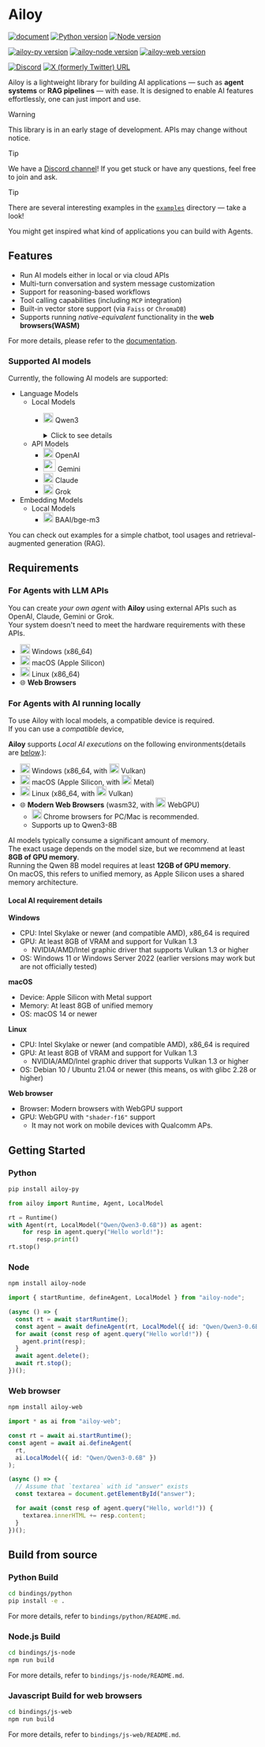 # Ailoy

[![document](https://img.shields.io/badge/document-latest-2ea44f?color=5a9cae)](https://brekkylab.github.io/ailoy/)
[![Python version](https://img.shields.io/pypi/pyversions/ailoy-py)](https://pypi.org/project/ailoy-py/)
[![Node version](https://img.shields.io/node/v/ailoy-node?color=339933)](https://www.npmjs.com/package/ailoy-node)


[![ailoy-py version](https://img.shields.io/pypi/v/ailoy-py?color=blue)](https://pypi.org/project/ailoy-py/)
[![ailoy-node version](<https://img.shields.io/npm/v/ailoy-node?label=npm(node)&color=339933>)](https://www.npmjs.com/package/ailoy-node)
[![ailoy-web version](<https://img.shields.io/npm/v/ailoy-node?label=npm(web)&color=654ff0>)](https://www.npmjs.com/package/ailoy-node)

[![Discord](https://img.shields.io/badge/Discord-7289DA?logo=discord&logoColor=white)](https://discord.gg/27rx3EJy3P)
[![X (formerly Twitter) URL](https://img.shields.io/twitter/url?url=https%3A%2F%2Fx.com%2Failoy_co)](https://x.com/ailoy_co)


Ailoy is a lightweight library for building AI applications — such as **agent systems** or **RAG pipelines** — with ease. It is designed to enable AI features effortlessly, one can just import and use.

> [!WARNING]
> This library is in an early stage of development. APIs may change without notice.

> [!TIP]
> We have a [Discord channel](https://discord.gg/27rx3EJy3P)! If you get stuck or have any questions, feel free to join and ask.

> [!TIP]
> There are several interesting examples in the [`examples`](./examples) directory — take a look!
>
> You might get inspired what kind of applications you can build with Agents.

## Features

- Run AI models either in local or via cloud APIs
- Multi-turn conversation and system message customization
- Support for reasoning-based workflows
- Tool calling capabilities (including `MCP` integration)
- Built-in vector store support (via `Faiss` or `ChromaDB`)
- Supports running _native-equivalent_ functionality in the **web browsers(WASM)**

For more details, please refer to the [documentation](https://brekkylab.github.io/ailoy/).

### Supported AI models

Currently, the following AI models are supported:

- Language Models
  - Local Models
    - <img src="https://github.com/user-attachments/assets/177461a2-7a0e-4449-b5a0-8d7028349607" width="20" height="20"> Qwen3
      <details>
        <summary>Click to see details</summary><p>
          
        - `Qwen/Qwen3-0.6B`
        - `Qwen/Qwen3-1.7B`
        - `Qwen/Qwen3-4B`
        - `Qwen/Qwen3-8B`
        - `Qwen/Qwen3-14B`
        - `Qwen/Qwen3-32B`
        - `Qwen/Qwen3-30B-A3B` (MoE)
        </p>
      </details>
  - API Models
    - <img src="https://github.com/user-attachments/assets/ffc93fe4-a345-4525-bf19-0f1419af08f8" width="20" height="20"> OpenAI
    - <img src="https://github.com/user-attachments/assets/6fc0015d-090d-4642-a056-3fbc1f66b599" width="25" height="25"> Gemini
    - <img src="https://github.com/user-attachments/assets/94855f00-a640-40e2-b3b6-9481d6bfd910" width="20" height="20"> Claude
    - <img src="https://github.com/user-attachments/assets/aaf28fe3-9b1e-479d-9631-986afc8b5b66" width="20" height="20"> Grok
- Embedding Models
  - Local Models
    - <img src="https://bge-model.com/_static/bge_logo.jpeg" width="20" height="20"> BAAI/bge-m3

You can check out examples for a simple chatbot, tool usages and retrieval-augmented generation (RAG).

## Requirements

### For Agents with LLM APIs

You can create _your own agent_ with **Ailoy** using external APIs such as OpenAI, Claude, Gemini or Grok.  
Your system doesn't need to meet the hardware requirements with these APIs.

- <img width="20" height="20" alt="image" src="https://github.com/user-attachments/assets/22661c5c-43a1-4ab8-9281-a9b5ad43cefb" /> Windows (x86_64)
- <img width="20" height="20" alt="image" src="https://github.com/user-attachments/assets/1e77e2be-4a6e-42a5-866d-e4bd1b5a7bb7" /> macOS (Apple Silicon)
- <img width="20" height="20" alt="image" src="https://github.com/user-attachments/assets/1877d447-66e7-4796-994c-d0242475a1d0" /> Linux (x86_64)
- 🌐 **Web Browsers**

### For Agents with AI running locally

To use Ailoy with local models, a compatible device is required.  
If you can use a _compatible_ device,

**Ailoy** supports _Local AI executions_ on the following environments(details are [below](#local-ai-requirement-details).):

- <img width="20" height="20" alt="image" src="https://github.com/user-attachments/assets/22661c5c-43a1-4ab8-9281-a9b5ad43cefb" /> Windows (x86_64, with <img width="20" height="20" alt="image" src="https://github.com/user-attachments/assets/2dde8002-f2fb-4ed1-a83c-9dd3b8a2b8bd" /> Vulkan)
- <img width="20" height="20" alt="image" src="https://github.com/user-attachments/assets/1e77e2be-4a6e-42a5-866d-e4bd1b5a7bb7" /> macOS (Apple Silicon, with <img width="20" height="20" alt="image" src="https://github.com/user-attachments/assets/0bf3a719-b221-4d05-8a9e-3a37673a401d" />
  Metal)
- <img width="20" height="20" alt="image" src="https://github.com/user-attachments/assets/1877d447-66e7-4796-994c-d0242475a1d0" /> Linux (x86_64, with <img width="20" height="20" alt="image" src="https://github.com/user-attachments/assets/2dde8002-f2fb-4ed1-a83c-9dd3b8a2b8bd" /> Vulkan)
- 🌐 **Modern Web Browsers** (wasm32, with <img width="20" height="20" alt="image" src="https://github.com/user-attachments/assets/74ac8877-0265-48fe-9939-a256ce79d2d8" /> WebGPU)
  - <img src="https://github.com/user-attachments/assets/4cc0058b-92c0-4cb2-8179-3d5416ed3196" width="20" height="20"> Chrome browsers for PC/Mac is recommended.
  - Supports up to Qwen3-8B

AI models typically consume a significant amount of memory.  
The exact usage depends on the model size, but we recommend at least **8GB of GPU memory**.  
Running the Qwen 8B model requires at least **12GB of GPU memory**.  
On macOS, this refers to unified memory, as Apple Silicon uses a shared memory architecture.

#### Local AI requirement details

**Windows**

- CPU: Intel Skylake or newer (and compatible AMD), x86_64 is required
- GPU: At least 8GB of VRAM and support for Vulkan 1.3
  - NVIDIA/AMD/Intel graphic driver that supports Vulkan 1.3 or higher
- OS: Windows 11 or Windows Server 2022 (earlier versions may work but are not officially tested)

**macOS**

- Device: Apple Silicon with Metal support
- Memory: At least 8GB of unified memory
- OS: macOS 14 or newer

**Linux**

- CPU: Intel Skylake or newer (and compatible AMD), x86_64 is required
- GPU: At least 8GB of VRAM and support for Vulkan 1.3
  - NVIDIA/AMD/Intel graphic driver that supports Vulkan 1.3 or higher
- OS: Debian 10 / Ubuntu 21.04 or newer (this means, os with glibc 2.28 or higher)

**Web browser**

- Browser: Modern browsers with WebGPU support
- GPU: WebGPU with `"shader-f16"` support
  - It may not work on mobile devices with Qualcomm APs.

## Getting Started

### Python

```sh
pip install ailoy-py
```

```python
from ailoy import Runtime, Agent, LocalModel

rt = Runtime()
with Agent(rt, LocalModel("Qwen/Qwen3-0.6B")) as agent:
    for resp in agent.query("Hello world!"):
        resp.print()
rt.stop()
```

### Node

```sh
npm install ailoy-node
```

```typescript
import { startRuntime, defineAgent, LocalModel } from "ailoy-node";

(async () => {
  const rt = await startRuntime();
  const agent = await defineAgent(rt, LocalModel({ id: "Qwen/Qwen3-0.6B" }));
  for await (const resp of agent.query("Hello world!")) {
    agent.print(resp);
  }
  await agent.delete();
  await rt.stop();
})();
```

### Web browser

```sh
npm install ailoy-web
```

```typescript
import * as ai from "ailoy-web";

const rt = await ai.startRuntime();
const agent = await ai.defineAgent(
  rt,
  ai.LocalModel({ id: "Qwen/Qwen3-0.6B" })
);

(async () => {
  // Assume that `textarea` with id "answer" exists
  const textarea = document.getElementById("answer");

  for await (const resp of agent.query("Hello, world!")) {
    textarea.innerHTML += resp.content;
  }
})();
```

## Build from source

### Python Build

```bash
cd bindings/python
pip install -e .
```

For more details, refer to `bindings/python/README.md`.

### Node.js Build

```bash
cd bindings/js-node
npm run build
```

For more details, refer to `bindings/js-node/README.md`.

### Javascript Build for web browsers

```bash
cd bindings/js-web
npm run build
```

For more details, refer to `bindings/js-web/README.md`.
